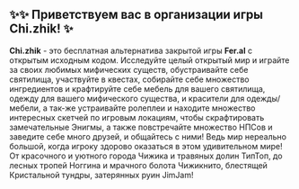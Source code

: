 ## ✨✨ Приветствуем вас в организации игры Chi.zhik! ✨
**Chi.zhik** - это бесплатная альтернатива закрытой игры **Fer.al** с открытым исходным кодом. Исследуйте целый открытый мир и играйте за своих любимых мифических существ, обустраивайте себе святилища, участвуйте в квестах, собирайте себе множество ингредиентов и крафтируйте себе мебель для вашего святилища, одежду для вашего мифического существа, и красители для одежды/мебели, а так-же устраивайте ролеплеи и находите множество интересных скетчей по игровым локациям, чтобы скрафтировать замечательные Энигмы, а также повстречайте множество НПСов и заведите себе много друзей, и общайтесь с ними! Ведь мир нереально большой, когда игроку здорово оказаться в этом удивительном мире! От красочного и уютного города Чижика и травяных долин ТипТоп, до лесных тропей Ноггина и мрачного болота Чижикнито, блестящей Кристальной тундры, затерянных руин JimJam!
